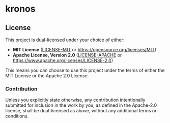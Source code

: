 # kronos

## License

This project is dual-licensed under your choice of either:

- **MIT License** ([LICENSE-MIT](LICENSE-MIT) or https://opensource.org/licenses/MIT)
- **Apache License, Version 2.0** ([LICENSE-APACHE](LICENSE-APACHE) or https://www.apache.org/licenses/LICENSE-2.0)

This means you can choose to use this project under the terms of either the MIT License or the Apache 2.0 License.

### Contribution

Unless you explicitly state otherwise, any contribution intentionally submitted for inclusion in the work by you, as defined in the Apache-2.0 license, shall be dual-licensed as above, without any additional terms or conditions.
